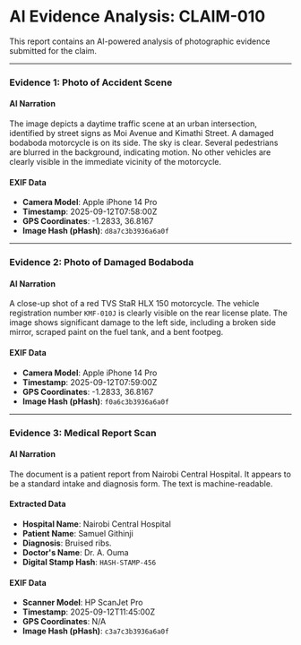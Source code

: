 # AI Evidence Analysis: CLAIM-010

This report contains an AI-powered analysis of photographic evidence submitted for the claim.

---

### **Evidence 1: Photo of Accident Scene**

#### AI Narration
The image depicts a daytime traffic scene at an urban intersection, identified by street signs as Moi Avenue and Kimathi Street. A damaged bodaboda motorcycle is on its side. The sky is clear. Several pedestrians are blurred in the background, indicating motion. No other vehicles are clearly visible in the immediate vicinity of the motorcycle.

#### EXIF Data
- **Camera Model**: Apple iPhone 14 Pro
- **Timestamp**: 2025-09-12T07:58:00Z
- **GPS Coordinates**: -1.2833, 36.8167
- **Image Hash (pHash)**: `d8a7c3b3936a6a0f`

---

### **Evidence 2: Photo of Damaged Bodaboda**

#### AI Narration
A close-up shot of a red TVS StaR HLX 150 motorcycle. The vehicle registration number `KMF-010J` is clearly visible on the rear license plate. The image shows significant damage to the left side, including a broken side mirror, scraped paint on the fuel tank, and a bent footpeg.

#### EXIF Data
- **Camera Model**: Apple iPhone 14 Pro
- **Timestamp**: 2025-09-12T07:59:00Z
- **GPS Coordinates**: -1.2833, 36.8167
- **Image Hash (pHash)**: `f0a6c3b3936a6a0f`

---

### **Evidence 3: Medical Report Scan**

#### AI Narration
The document is a patient report from Nairobi Central Hospital. It appears to be a standard intake and diagnosis form. The text is machine-readable.

#### Extracted Data
- **Hospital Name**: Nairobi Central Hospital
- **Patient Name**: Samuel Githinji
- **Diagnosis**: Bruised ribs.
- **Doctor's Name**: Dr. A. Ouma
- **Digital Stamp Hash**: `HASH-STAMP-456`

#### EXIF Data
- **Scanner Model**: HP ScanJet Pro
- **Timestamp**: 2025-09-12T11:45:00Z
- **GPS Coordinates**: N/A
- **Image Hash (pHash)**: `c3a7c3b3936a6a0f`
